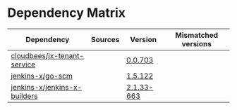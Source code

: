 # Dependency Matrix

Dependency | Sources | Version | Mismatched versions
---------- | ------- | ------- | -------------------
[cloudbees/jx-tenant-service](https://github.com/cloudbees/jx-tenant-service) |  | [0.0.703](https://github.com/cloudbees/jx-tenant-service/releases/tag/v0.0.703) | 
[jenkins-x/go-scm](https://github.com/jenkins-x/go-scm) |  | [1.5.122]() | 
[jenkins-x/jenkins-x-builders](https://github.com/jenkins-x/jenkins-x-builders) |  | [2.1.33-663]() | 
